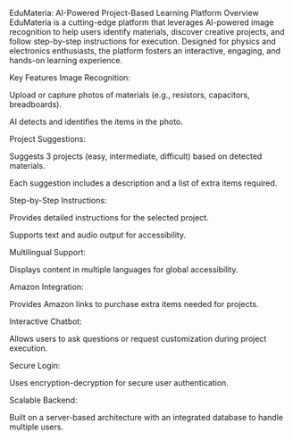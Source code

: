EduMateria: AI-Powered Project-Based Learning Platform
Overview
EduMateria is a cutting-edge platform that leverages AI-powered image recognition to help users identify materials, discover creative projects, and follow step-by-step instructions for execution. Designed for physics and electronics enthusiasts, the platform fosters an interactive, engaging, and hands-on learning experience.

Key Features
Image Recognition:

Upload or capture photos of materials (e.g., resistors, capacitors, breadboards).

AI detects and identifies the items in the photo.

Project Suggestions:

Suggests 3 projects (easy, intermediate, difficult) based on detected materials.

Each suggestion includes a description and a list of extra items required.

Step-by-Step Instructions:

Provides detailed instructions for the selected project.

Supports text and audio output for accessibility.

Multilingual Support:

Displays content in multiple languages for global accessibility.

Amazon Integration:

Provides Amazon links to purchase extra items needed for projects.

Interactive Chatbot:

Allows users to ask questions or request customization during project execution.

Secure Login:

Uses encryption-decryption for secure user authentication.

Scalable Backend:

Built on a server-based architecture with an integrated database to handle multiple users.
